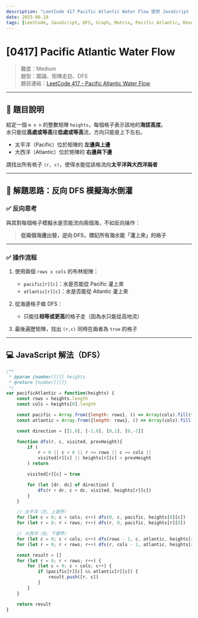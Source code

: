 ```yaml
---
description: "LeetCode 417 Pacific Atlantic Water Flow 提供 JavaScript 解法與 DFS 思路。透過反向流動與 visited 矩陣處理，找出水能同時流向太平洋與大西洋的格子。包含時間複雜度、圖解與 SEO keywords。"
date: 2025-06-18
tags: [LeetCode, JavaScript, DFS, Graph, Matrix, Pacific Atlantic, Reverse DFS, Flood Fill]
---
```


# [0417] Pacific Atlantic Water Flow

> 難度：Medium  
> 題型：圖論、矩陣走訪、DFS  
> 題目連結：[LeetCode 417 - Pacific Atlantic Water Flow](https://leetcode.com/problems/pacific-atlantic-water-flow/)

---

## 📘 題目說明

給定一個 `m x n` 的整數矩陣 `heights`，每個格子表示該地的**海拔高度**。  
水只能從**高處或等高**往**低處或等高**流，方向只能是上下左右。

- 太平洋（Pacific）位於矩陣的 **左邊與上邊**
- 大西洋（Atlantic）位於矩陣的 **右邊與下邊**

請找出所有格子 `(r, c)`，使得水能從該格流向**太平洋與大西洋兩者**

---

## 🧠 解題思路：反向 DFS 模擬海水倒灌

### ✅ 反向思考

與其對每個格子模擬水是否能流向兩個海，不如反向操作：

> **從兩個海邊出發，逆向 DFS，標記所有海水能「灌上來」的格子**

---

### ✅ 操作流程

1. 使用兩個 `rows x cols` 的布林矩陣：
   - `pacific[r][c]`：水是否能從 Pacific 灌上來
   - `atlantic[r][c]`：水是否能從 Atlantic 灌上來

2. 從海邊格子做 DFS：
   - 只能往**相等或更高**的格子走（因為水只能從高地流）

3. 最後遍歷矩陣，找出 `(r,c)` 同時在兩者為 `true` 的格子

---

## 💻 JavaScript 解法（DFS）

```js
/**
 * @param {number[][]} heights
 * @return {number[][]}
 */
var pacificAtlantic = function(heights) {
    const rows = heights.length
    const cols = heights[0].length

    const pacific = Array.from({length: rows}, () => Array(cols).fill(false))
    const atlantic = Array.from({length: rows}, () => Array(cols).fill(false))

    const direction = [[1,0], [-1,0], [0,1], [0,-1]]

    function dfs(r, c, visited, prevHeight){
        if (
            r < 0 || c < 0 || r >= rows || c >= cols || 
            visited[r][c] || heights[r][c] < prevHeight
        ) return

        visited[r][c] = true

        for (let [dr, dc] of direction) {
            dfs(r + dr, c + dc, visited, heights[r][c])
        }
    }

    // 太平洋（左、上邊界）
    for (let c = 0; c < cols; c++) dfs(0, c, pacific, heights[0][c])
    for (let r = 0; r < rows; r++) dfs(r, 0, pacific, heights[r][0])

    // 大西洋（右、下邊界）
    for (let c = 0; c < cols; c++) dfs(rows - 1, c, atlantic, heights[rows - 1][c])
    for (let r = 0; r < rows; r++) dfs(r, cols - 1, atlantic, heights[r][cols - 1])

    const result = []
    for (let r = 0; r < rows; r++) {
        for (let c = 0; c < cols; c++) {
            if (pacific[r][c] && atlantic[r][c]) {
                result.push([r, c])
            }
        }
    }

    return result
}
